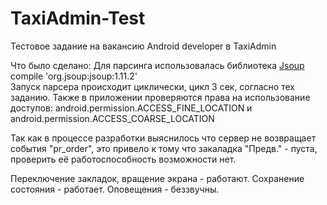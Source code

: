 # TaxiAdmin-Test
Тестовое задание на вакансию Android developer в TaxiAdmin
<p>
Что было сделано:
Для парсинга использовалась библиотека <a href=https://jsoup.org/download>Jsoup</a><br>compile 'org.jsoup:jsoup:1.11.2'<br>
Запуск парсера происходит циклически, цикл 3 сек, согласно тех заданию.
Также в приложении проверяются права на использование доступов:
android.permission.ACCESS_FINE_LOCATION и android.permission.ACCESS_COARSE_LOCATION

Так как в процессе разработки выяснилось что сервер не возвращает события "pr_order", это привело к тому что 
закаладка "Предв." - пуста, проверить её работоспособность возможности нет.

Переключение закладок, вращение экрана - работают. Сохранение состояния - работает.
Оповещения - беззвучны.
</p>
